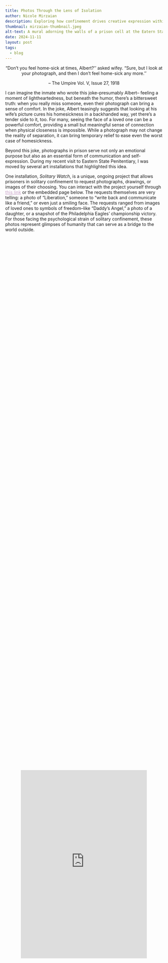 ```yaml
---
title: Photos Through the Lens of Isolation
author: Nicole Mirzaian
description: Exploring how confinement drives creative expression within the grips of the US prison system.
thumbnail: mirzaian-thumbnail.jpeg
alt-text: A mural adorning the walls of a prison cell at the Eatern State Penitentiary.
date: 2024-11-11
layout: post
tags:
  - blog
---
```



<p style="text-align: center;">
    “Don’t you feel home-sick at times, Albert?’’ asked wifey. “Sure, but I look at your photograph, and then I don’t feel home-sick any more.’’
</p>
<p style="text-align: center;">
    – The Umpire Vol. V, Issue 27, 1918
</p>

I can imagine the inmate who wrote this joke–presumably Albert– feeling a moment of lightheartedness, but beneath the humor, there’s a bittersweet truth: when you really miss someone, even their photograph can bring a sense of comfort. In the joke, Albert teasingly suggests that looking at his wife’s picture cures his homesickness in a backhanded way, yet there’s a tender side to it, too. For many, seeing the face of a loved one can be a powerful comfort, providing a small but meaningful sense of connection when physical closeness is impossible. While a photograph may not change the reality of separation, it can bring temporary relief to ease even the worst case of homesickness.

Beyond this joke, photographs in prison serve not only an emotional purpose but also as an essential form of communication and self-expression. During my recent visit to Eastern State Penitentiary, I was moved by several art installations that highlighted this idea.

One installation, *Solitary Watch*, is a unique, ongoing project that allows prisoners in solitary confinement to request photographs, drawings, or images of their choosing. You can interact with the project yourself through <a href="https://photorequestsfromsolitary.org/" style="color: #C8A2C8;">this link</a> or the embedded page below. The requests themselves are very telling: a photo of “Liberation,” someone to “write back and communicate like a friend,” or even just a smiling face. The requests ranged from images of loved ones to symbols of freedom–like “Daddy’s Angel,” a photo of a daughter, or a snapshot of the Philadelphia Eagles’ championship victory. For those facing the psychological strain of solitary confinement, these photos represent glimpses of humanity that can serve as a bridge to the world outside.

<!DOCTYPE html>
<html lang="en">
<head>
    <meta charset="UTF-8">
    <meta name="viewport" content="width=device-width, initial-scale=1.0">
    <title>Centered Embed Example</title>
    <style>
        .iframe-container {
            display: flex;
            justify-content: center;
            align-items: center;
            min-height: 100vh;
        }
    </style>
</head>
<body>
    <div class="iframe-container">
        <iframe src="https://photorequestsfromsolitary.org/" width="80%" height="600px" style="border:none;"></iframe>
    </div>
</body>
</html>


<img src="/assets/img/mirzaian-thumbnail.jpeg" alt="Mural in Eastern State Penitentiary Cell" width="400" height="500" style=float:right>

Another installation featured a mural constructed entirely from magazine clippings and hair gel (pictured right), which visually accomplished piecing together fragments of the outside world within the confines of a prison cell. For me, it sparked curiosity about how inmates must deeply feel isolated from the outside, compelling them to create a new version of it that feels close and accessible with whatever resources they can find. When the outside world is so far beyond reach, images become a powerful tool to recreate a world that is within reach. However, this use of images as a form of expression isn’t new to prison life; it even traces back to the early days of the Penitentiary.

As far back as 1917, Eastern State’s *The Umpire* featured instructions on transferring photographs onto wood. In one excerpt from Vol. 6, Issue 33, an unknown author describes the process: dissolving salt in water, floating the photo print on the surface, and carefully pressing it onto varnished hardwood. This creation of art within the constraints of prison is a testament to human resourcefulness, but I feel it also carries a deeper meaning. By preserving images in inventive ways, inmates attempt to frame the pieces of their lives that matter most—memories, family, or even glimpses of normalcy that, in even small fragments, can lend immense comfort. I find it genuinely inspiring how inmates find ways to communicate and connect in a setting that restricts both. 

Despite limitations in their physical environment, incarcerated individuals are compelled to find ways to retain their humanity, and images become a necessary vehicle to accomplish that. For instance, in the summer of 1958, *Eastern Echo* magazine shared an article titled “Expression in Color” by inmate Frank H. Terres. He describes how, for two hours each week, a group of inmates would “leave the walls of the Penitentiary” to experience the beauty of nature. However, this was done only vicariously through colored photographs. These photos allowed them to “stroll through the by-paths of Fairmount Park” and “sit on the banks of the Schuylkill,” providing a momentary escape from the confines of their cells and allowing them to experience the beauty of the outside world. Upon reading this excerpt I couldn’t help but wonder if without these photographs, these inmates might lose touch—not just with the world’s humanity, but with their own.

This same yearning to maintain a sense of identity and humanity resonates through Dr. Nicole Fleetwood’s *Marking Time: Art in the Age of Mass Incarceration*. In her book and <a href="https://www.nypl.org/events/exhibitions/marking-time-art-age-mass-incarceration" style="color: #C8A2C8;">corresponding exhibition</a>, Fleetwood explores how incarcerated individuals use art to push against the constraints of the prison system. Fleetwood’s work highlights how art essentially becomes an act of survival, serving as a way to preserve individuality within a system that is inherently designed to erase it. By taking a look at some of the works created by inmates and curated in the exhibition, we as the viewer are invited to consider the complex relationship between incarceration and creative expression. It raises questions about what happens to the need to connect and create under the pressures of confinement. I can’t help but wonder if this art would even exist if these individuals weren’t in such isolated conditions. 

I also can’t help but wonder at what cost this creative drive emerges. Does the need to express oneself become even more essential in a place meant to restrict freedom? In the U.S. prison system, where contact with the outside world is limited, it’s worth asking if withholding these small comforts crosses a line, becoming more than punishment. Maybe there’s no clear answer, but these questions remind us to think about what it means to be human–and what it means to keep hold of that, even in the most isolating circumstances. Maybe, in the end, it’s as simple as Albert’s joke–looking at a photograph when you feel homesick, holding onto a small reminder that you’re still connected to something, someone, or even just the world beyond the walls of your cell.
